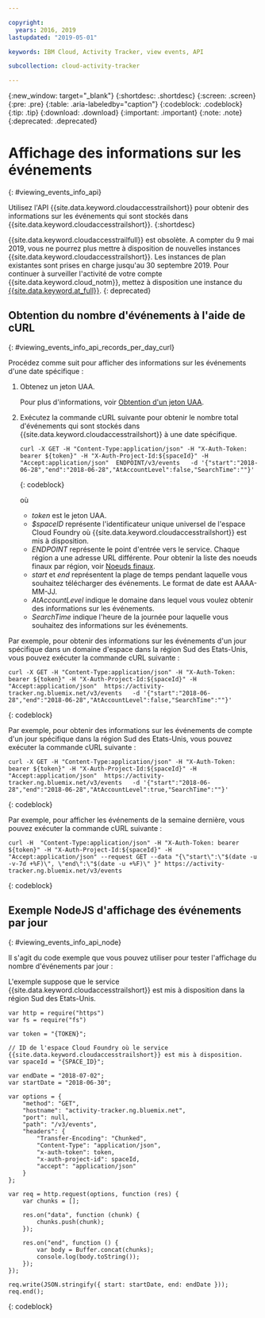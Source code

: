 ```yaml
---

copyright:
  years: 2016, 2019
lastupdated: "2019-05-01"

keywords: IBM Cloud, Activity Tracker, view events, API

subcollection: cloud-activity-tracker

---
```


{:new_window: target="_blank"}
{:shortdesc: .shortdesc}
{:screen: .screen}
{:pre: .pre}
{:table: .aria-labeledby="caption"}
{:codeblock: .codeblock}
{:tip: .tip}
{:download: .download}
{:important: .important}
{:note: .note}
{:deprecated: .deprecated}

# Affichage des informations sur les événements
{: #viewing_events_info_api}

Utilisez l'API {{site.data.keyword.cloudaccesstrailshort}} pour obtenir des informations sur les événements qui sont stockés dans {{site.data.keyword.cloudaccesstrailshort}}.
{:shortdesc}

{{site.data.keyword.cloudaccesstrailfull}} est obsolète. A compter du 9 mai 2019, vous ne pourrez plus mettre à disposition de nouvelles instances {{site.data.keyword.cloudaccesstrailshort}}. Les instances de plan existantes sont prises en charge jusqu'au 30 septembre 2019. Pour continuer à surveiller l'activité de votre compte {{site.data.keyword.cloud_notm}}, mettez à disposition une instance du [{{site.data.keyword.at_full}}](/docs/services/Activity-Tracker-with-LogDNA?topic=logdnaat-getting-started#getting-started).
{: deprecated}

## Obtention du nombre d'événements à l'aide de cURL
{: #viewing_events_info_api_records_per_day_curl}

Procédez comme suit pour afficher des informations sur les événements d'une date spécifique :

1. Obtenez un jeton UAA.

    Pour plus d'informations, voir [Obtention d'un jeton UAA](/docs/services/cloud-activity-tracker/reference?topic=cloud-activity-tracker-auth_uaa#auth_uaa).

2. Exécutez la commande cURL suivante pour obtenir le nombre total d'événements qui sont stockés dans {{site.data.keyword.cloudaccesstrailshort}} à une date spécifique.

    ```
    curl -X GET -H "Content-Type:application/json" -H "X-Auth-Token: bearer ${token}" -H "X-Auth-Project-Id:${spaceId}" -H "Accept:application/json"  ENDPOINT/v3/events   -d '{"start":"2018-06-28","end":"2018-06-28","AtAccountLevel":false,"SearchTime":""}'
    ```
    {: codeblock}

    où

    * *token* est le jeton UAA.
    * *$spaceID* représente l'identificateur unique universel de l'espace Cloud Foundry où {{site.data.keyword.cloudaccesstrailshort}} est mis à disposition.
    * *ENDPOINT* représente le point d'entrée vers le service. Chaque région a une adresse URL différente. Pour obtenir la liste des noeuds finaux par région, voir [Noeuds finaux](/docs/services/cloud-activity-tracker/reference?topic=cloud-activity-tracker-ref_endpoints#api_endpoints).
    * *start* et *end* représentent la plage de temps pendant laquelle vous souhaitez télécharger des événements. Le format de date est AAAA-MM-JJ. 
    * *AtAccountLevel* indique le domaine dans lequel vous voulez obtenir des informations sur les événements.
    * *SearchTime* indique l'heure de la journée pour laquelle vous souhaitez des informations sur les événements.


Par exemple, pour obtenir des informations sur les événements d'un jour spécifique dans un domaine d'espace dans la région Sud des Etats-Unis, vous pouvez exécuter la commande cURL suivante :

```
curl -X GET -H "Content-Type:application/json" -H "X-Auth-Token: bearer ${token}" -H "X-Auth-Project-Id:${spaceId}" -H "Accept:application/json"  https://activity-tracker.ng.bluemix.net/v3/events   -d '{"start":"2018-06-28","end":"2018-06-28","AtAccountLevel":false,"SearchTime":""}'
```
{: codeblock}

Par exemple, pour obtenir des informations sur les événements de compte d'un jour spécifique dans la région Sud des Etats-Unis, vous pouvez exécuter la commande cURL suivante :

```
curl -X GET -H "Content-Type:application/json" -H "X-Auth-Token: bearer ${token}" -H "X-Auth-Project-Id:${spaceId}" -H "Accept:application/json"  https://activity-tracker.ng.bluemix.net/v3/events   -d '{"start":"2018-06-28","end":"2018-06-28","AtAccountLevel":true,"SearchTime":""}'
```
{: codeblock}

Par exemple, pour afficher les événements de la semaine dernière, vous pouvez exécuter la commande cURL suivante :

```
curl -H  "Content-Type:application/json" -H "X-Auth-Token: bearer ${token}" -H "X-Auth-Project-Id:${spaceId}" -H "Accept:application/json" --request GET --data "{\"start\":\"$(date -u -v-7d +%F)\", \"end\":\"$(date -u +%F)\" }" https://activity-tracker.ng.bluemix.net/v3/events
```
{: codeblock}


## Exemple NodeJS d'affichage des événements par jour
{: #viewing_events_info_api_node}

Il s'agit du code exemple que vous pouvez utiliser pour tester l'affichage du nombre d'événements par jour :

L'exemple suppose que le service {{site.data.keyword.cloudaccesstrailshort}} est mis à disposition dans la région Sud des Etats-Unis. 

```
var http = require("https")
var fs = require("fs")

var token = "{TOKEN}";

// ID de l'espace Cloud Foundry où le service {{site.data.keyword.cloudaccesstrailshort}} est mis à disposition.
var spaceId = "{SPACE_ID}";

var endDate = "2018-07-02";
var startDate = "2018-06-30";

var options = {
    "method": "GET",
    "hostname": "activity-tracker.ng.bluemix.net",
    "port": null,
    "path": "/v3/events",
    "headers": {
        "Transfer-Encoding": "Chunked",
        "Content-Type": "application/json",
        "x-auth-token": token,
        "x-auth-project-id": spaceId,
        "accept": "application/json"
    }
};

var req = http.request(options, function (res) {
    var chunks = [];

    res.on("data", function (chunk) {
        chunks.push(chunk);
    });

    res.on("end", function () {
        var body = Buffer.concat(chunks);
        console.log(body.toString());
    });
});

req.write(JSON.stringify({ start: startDate, end: endDate }));
req.end();
```
{: codeblock}



